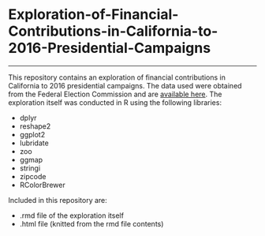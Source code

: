 # Exploration-of-Financial-Contributions-in-California-to-2016-Presidential-Campaigns
___

This repository contains an exploration of financial contributions in California to 2016 presidential campaigns. The data used were obtained from the Federal Election Commission and are [available here](http://classic.fec.gov/disclosurep/PDownload.do). The exploration itself was conducted in R using the following libraries:
* dplyr
* reshape2
* ggplot2
* lubridate
* zoo
* ggmap
* stringi
* zipcode
* RColorBrewer

Included in this repository are:
* .rmd file of the exploration itself
* .html file (knitted from the rmd file contents)
